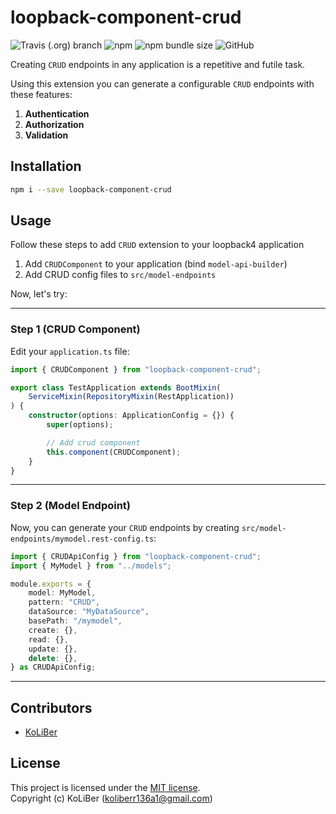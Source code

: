 # loopback-component-crud

![Travis (.org) branch](https://img.shields.io/travis/loopback4/loopback-component-crud/master)
![npm](https://img.shields.io/npm/v/loopback-component-crud)
![npm bundle size](https://img.shields.io/bundlephobia/min/loopback-component-crud)
![GitHub](https://img.shields.io/github/license/loopback4/loopback-component-crud)

Creating `CRUD` endpoints in any application is a repetitive and futile task.

Using this extension you can generate a configurable `CRUD` endpoints with these features:

1. **Authentication**
2. **Authorization**
3. **Validation**

## Installation

```bash
npm i --save loopback-component-crud
```

## Usage

Follow these steps to add `CRUD` extension to your loopback4 application

1. Add `CRUDComponent` to your application (bind `model-api-builder`)
2. Add CRUD config files to `src/model-endpoints`

Now, let's try:

---

### Step 1 (CRUD Component)

Edit your `application.ts` file:

```ts
import { CRUDComponent } from "loopback-component-crud";

export class TestApplication extends BootMixin(
    ServiceMixin(RepositoryMixin(RestApplication))
) {
    constructor(options: ApplicationConfig = {}) {
        super(options);

        // Add crud component
        this.component(CRUDComponent);
    }
}
```

---

### Step 2 (Model Endpoint)

Now, you can generate your `CRUD` endpoints by creating `src/model-endpoints/mymodel.rest-config.ts`:

```ts
import { CRUDApiConfig } from "loopback-component-crud";
import { MyModel } from "../models";

module.exports = {
    model: MyModel,
    pattern: "CRUD",
    dataSource: "MyDataSource",
    basePath: "/mymodel",
    create: {},
    read: {},
    update: {},
    delete: {},
} as CRUDApiConfig;
```

---

## Contributors

-   [KoLiBer](https://www.linkedin.com/in/mohammad-hosein-nemati-665b1813b/)

## License

This project is licensed under the [MIT license](LICENSE.md).  
Copyright (c) KoLiBer (koliberr136a1@gmail.com)
